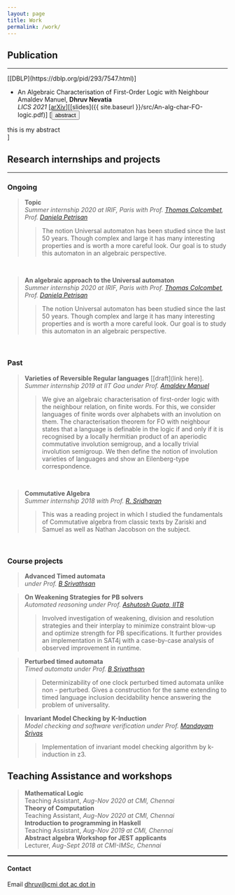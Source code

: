 ```yaml
---
layout: page
title: Work
permalink: /work/
---
```





## Publication
<hr>
[[DBLP](https://dblp.org/pid/293/7547.html)]


* An Algebraic Characterisation of First-Order Logic with Neighbour<br/>
Amaldev Manuel, **Dhruv Nevatia**<br/>
*LICS 2021*
[[arXiv](https://arxiv.org/abs/2105.09368)][[slides]({{ site.baseurl }}/src/An-alg-char-FO-logic.pdf)]
[<button type="button" class="btn" data-toggle="collapse" data-target="#1"> abstract </button>
<div id="1" class="collapse">
  this is my abstract
</div>]

<br/>


## Research internships and projects
<hr>

### Ongoing

><strong>Topic</strong><br><i>Summer internship 2020 at IRIF, Paris with Prof. [Thomas Colcombet](https://www.irif.fr/~colcombe/), Prof. [Daniela Petrisan](https://www.irif.fr/~petrisan/)</i><br>
>>The notion Universal automaton has been studied since the last 50 years. Though complex and large it has many interesting properties and is worth a more careful look. Our goal is to study this automaton in an algebraic perspective.
<br>

><strong>An algebraic approach to the Universal automaton</strong><br><i>Summer internship 2020 at IRIF, Paris with Prof. [Thomas Colcombet](https://www.irif.fr/~colcombe/), Prof. [Daniela Petrisan](https://www.irif.fr/~petrisan/)</i><br>
>>The notion Universal automaton has been studied since the last 50 years. Though complex and large it has many interesting properties and is worth a more careful look. Our goal is to study this automaton in an algebraic perspective.

<br>

### Past

><strong>Varieties of Reversible Regular languages</strong> [[draft](link here)].
<br> <i>Summer internship 2019 at IIT Goa under Prof. [Amaldev Manuel](https://www.iitgoa.ac.in/~amal)</i><br>
>> We give an algebraic characterisation of first-order logic with the neighbour relation, on finite words. For this, we consider languages of finite words over alphabets with an involution on them. The characterisation theorem for FO with neighbour states that a language is definable in the logic if and only if it is recognised by a locally hermitian product of an aperiodic commutative involution semigroup, and a locally trivial involution semigroup. We then define the notion of involution varieties of languages and show an Eilenberg-type correspondence.
<br>

><strong>Commutative Algebra</strong><br><i>Summer internship 2018 with Prof. [R. Sridharan](https://www.cmi.ac.in/people/fac-profile.php?id=rsridhar)</i><br>
>>This was a reading project in which I studied the fundamentals of Commutative algebra from classic texts by Zariski and Samuel as well as Nathan Jacobson on the subject.

<br>

### Course projects

><strong>Advanced Timed automata</strong><br>*under Prof. [B Srivathsan](https://www.cmi.ac.in/~sri/)*<br>
>>

><strong>On Weakening Strategies for PB solvers</strong><br>*Automated reasoning under Prof. [Ashutosh Gupta, IITB](https://www.cse.iitb.ac.in/~akg/)*<br>
>>Involved investigation of weakening, division and resolution strategies and their interplay to minimize constraint blow-up and optimize strength for PB specifications. It further provides an implementation in SAT4j with a case-by-case analysis of observed improvement in runtime.

><strong>Perturbed timed automata</strong><br>*Timed automata under Prof. [B Srivathsan](https://www.cmi.ac.in/~sri/)*<br>
>>Determinizability of one clock perturbed timed automata unlike non - perturbed. Gives a construction for the same extending to timed language inclusion decidability hence answering the problem of universality.

><strong>Invariant Model Checking by K-Induction</strong><br>*Model checking and software verification under Prof. [Mandayam Srivas](https://www.cmi.ac.in/~mksrivas/)*<br>
>>Implementation of invariant model checking algorithm by k-induction in z3.

## Teaching Assistance and workshops

><strong>Mathematical Logic</strong><br>Teaching Assistant, *Aug-Nov 2020 at CMI, Chennai*<br>
><strong>Theory of Computation</strong><br>Teaching Assistant, *Aug-Nov 2020 at CMI, Chennai*<br>
><strong>Introduction to programming in Haskell</strong><br>Teaching Assistant, *Aug-Nov 2019 at CMI, Chennai*<br>
><strong>Abstract algebra Workshop for JEST applicants</strong><br>Lecturer, *Aug-Sept 2018 at CMI-IMSc, Chennai*<br>

<hr style="border:1px solid gray">

#### Contact

Email [dhruv@cmi dot ac dot in](mailto:dhruv@cmi.ac.in)
